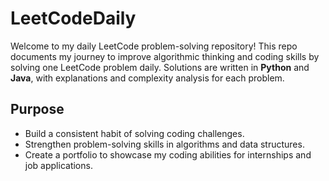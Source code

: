 # LeetCodeDaily

Welcome to my daily LeetCode problem-solving repository! This repo documents my journey to improve algorithmic thinking and coding skills by solving one LeetCode problem daily. Solutions are written in **Python** and **Java**, with explanations and complexity analysis for each problem.

## Purpose
- Build a consistent habit of solving coding challenges.
- Strengthen problem-solving skills in algorithms and data structures.
- Create a portfolio to showcase my coding abilities for internships and job applications.
